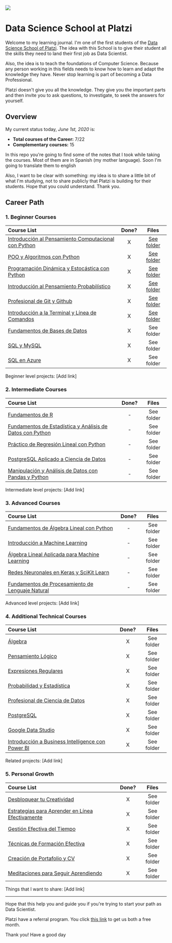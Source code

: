 ![](https://static.platzi.com/media/learningpath/badges/1c04abcd-449e-4400-adb2-688a9f39a80b.jpg)

# Data Science School at Platzi

Welcome to my learning journal. I'm one of the first students of the [Data Science School of Platzi](https://platzi.com/datos/). The idea with this School is to give their student all the skills they need to land their first job as Data Scientist. 

Also, the idea is to teach the foundations of Computer Science. Because any person working in this fields needs to know how to learn and adapt the knowledge they have. Never stop learning is part of becoming a Data Professional.

Platzi doesn't give you all the knowledge. They give you the important parts and then invite you to ask questions, to investigate, to seek the answers for yourself. 

## Overview

My current status today,  *June 1st, 2020* is:

* **Total courses of the Career:** 7/22
* **Complementary courses:** 15

In this repo you're going to find some of the notes that I took while taking the courses. Most of them are in Spanish (my mother language).  Soon I'm going to translate them to english

Also, I want to be clear with something: my idea is to share a little bit of what I'm studying, not to share publicly that Platzi is building for their students. Hope that you could understand. Thank you. 

## Career Path

### 1. Beginner Courses

| Course List                                                  | Done? |                            Files                             |
| :----------------------------------------------------------- | :---: | :----------------------------------------------------------: |
| [Introducción al Pensamiento Computacional con Python](https://platzi.com/cursos/python-cs/) |   X   | [See folder](https://github.com/joseluisramon/Data-Science-Platzi/tree/master/src/01-beginner/01-intro-pensamiento-computacional) |
| [POO y Algoritmos con Python](https://platzi.com/cursos/poo-python/) |   X   | [See folder](https://github.com/joseluisramon/Data-Science-Platzi/tree/master/src/01-beginner/02-poo-algoritmos) |
| [Programación Dinámica y Estocástica con Python](https://platzi.com/cursos/programacion-estocastica/) |   X   | [See folder](https://github.com/joseluisramon/Data-Science-Platzi/tree/master/src/01-beginner/03-programacion-dinamica) |
| [Introducción al Pensamiento Probabilístico](https://platzi.com/cursos/probabilistica/) |   X   | [See folder](https://github.com/joseluisramon/Data-Science-Platzi/tree/master/src/01-beginner/04-intro-pensamiento-probabilistico) |
| [Profesional de Git y Github](https://platzi.com/cursos/git-github/) |   X   | [See folder](https://github.com/joseluisramon/Data-Science-Platzi/tree/master/src/01-beginner/01-git-github) |
| [Introducción a la Terminal y Línea de Comandos](https://platzi.com/cursos/terminal/) |   X   | [See folder](https://github.com/joseluisramon/Data-Science-Platzi/tree/master/src/01-beginner/02-terminal-cmd) |
| [Fundamentos de Bases de Datos](https://platzi.com/cursos/bd/) |   X   |                          See folder                          |
| [SQL y MySQL](https://platzi.com/cursos/sql-mysql/)          |   X   |                          See folder                          |
| [SQL en Azure](https://platzi.com/cursos/sql-azure/)         |   X   |                          See folder                          |

Beginner level projects: [Add link]

### 2. Intermediate Courses

| Course List                                                                                                    | Done? |    Files    |
| :------------------------------------------------------------------------------------------------------------- |:-----:|:-----------:|
| [Fundamentos de R](https://platzi.com/cursos/fundamentos-r/)                                                   | -     | See folder  |
| [Fundamentos de Estadística y Análisis de Datos con Python](https://platzi.com/cursos/estadistica-python/)     | -     | See folder  |
| [Práctico de Regresión Lineal con Python](https://platzi.com/cursos/regresion-python/)                         | -     | See folder  |
| [PostgreSQL Aplicado a Ciencia de Datos](https://platzi.com/cursos/postgresql-datos/)                          | -     | See folder  |
| [Manipulación y Análisis de Datos con Pandas y Python](https://platzi.com/cursos/pandas/)                      | -     | See folder  |

Intermediate level projects: [Add link]

### 3. Advanced Courses

| Course List                                                                                                    | Done? |    Files    |
| :------------------------------------------------------------------------------------------------------------- |:-----:|:-----------:|
| [Fundamentos de Álgebra Lineal con Python](https://platzi.com/cursos/algebra-lineal/)                          | -     | See folder  |
| [Introducción a Machine Learning](https://platzi.com/cursos/machine-learning/)                                 | -     | See folder  |
| [Álgebra Lineal Aplicada para Machine Learning](https://platzi.com/cursos/algebra-ml/)                         | -     | See folder  |
| [Redes Neuronales en Keras y SciKit Learn](https://platzi.com/cursos/keras-neural-networks/)                   | -     | See folder  |
| [Fundamentos de Procesamiento de Lenguaje Natural](https://platzi.com/cursos/python-lenguaje-natural/)         | -     | See folder  |

Advanced level projects: [Add link]

### 4. Additional Technical Courses

| Course List                                                  | Done? |   Files    |
| :----------------------------------------------------------- | :---: | :--------: |
| [Álgebra](https://platzi.com/cursos/algebra/)                |   X   | See folder |
| [Pensamiento Lógico](https://platzi.com/cursos/pensamiento-logico/) |   X   | See folder |
| [Expresiones Regulares](https://platzi.com/cursos/expresiones-regulares/) |   X   | See folder |
| [Probabilidad y Estadística](https://platzi.com/cursos/probabilidad-estadistica/) |   X   | See folder |
| [Profesional de Ciencia de Datos](https://platzi.com/cursos/data/) |   X   | See folder |
| [PostgreSQL](https://platzi.com/cursos/postgresql/)          |   X   | See folder |
| [Google Data Studio](https://platzi.com/cursos/data-studio/) |   X   | See folder |
| [Introducción a Business Intelligence con Power BI](https://platzi.com/cursos/business-intelligence/) |   X   | See folder |

Related projects: [Add link]

### 5. Personal Growth

| Course List                                                                                                    | Done? |    Files    |
| :------------------------------------------------------------------------------------------------------------- |:-----:|:-----------:|
| [Desbloquear tu Creatividad](https://platzi.com/cursos/desbloquea-creatividad/)                                | X     | See folder  |
| [Estrategias para Aprender en Línea Efectivamente](https://platzi.com/cursos/aprender/)                        | X     | See folder  |
| [Gestión Efectiva del Tiempo](https://platzi.com/cursos/gestion-tiempo/)                                       | X     | See folder  |
| [Técnicas de Formación Efectiva](https://platzi.com/cursos/formacion/)                                         | X     | See folder  |
| [Creación de Portafolio y CV](https://platzi.com/cursos/portafolios/)                                          | X     | See folder  |
| [Meditaciones para Seguir Aprendiendo](https://platzi.com/cursos/meditacion/)                                  | X     | See folder  |

Things that I want to share: [Add link]

****

Hope that this help you and guide you if you're trying to start your path as Data Scientist. 

Platzi have a referral program. You click [this link](https://platzi.com/r/joseluisramon/) to get us both a free month. 

Thank you! Have a good day